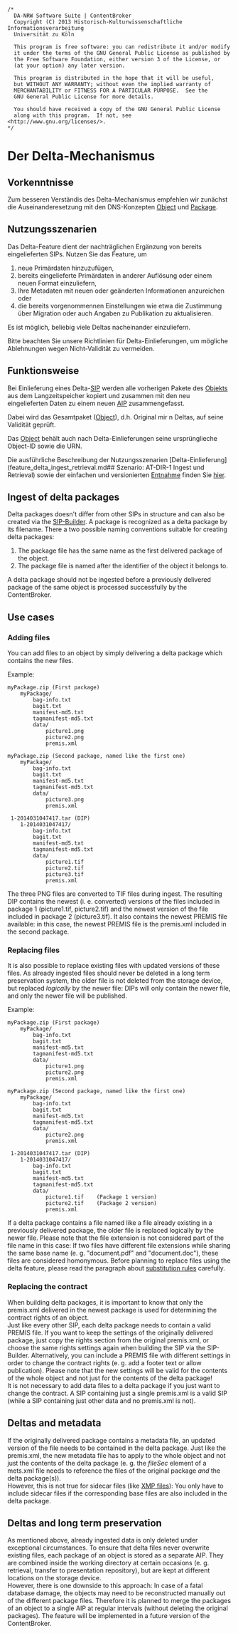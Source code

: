 	/*
	  DA-NRW Software Suite | ContentBroker
	  Copyright (C) 2013 Historisch-Kulturwissenschaftliche Informationsverarbeitung
	  Universität zu Köln
	
	  This program is free software: you can redistribute it and/or modify
	  it under the terms of the GNU General Public License as published by
	  the Free Software Foundation, either version 3 of the License, or
	  (at your option) any later version.
	
	  This program is distributed in the hope that it will be useful,
	  but WITHOUT ANY WARRANTY; without even the implied warranty of
	  MERCHANTABILITY or FITNESS FOR A PARTICULAR PURPOSE.  See the
	  GNU General Public License for more details.
	
	  You should have received a copy of the GNU General Public License
	  along with this program.  If not, see <http://www.gnu.org/licenses/>.
	*/
	
# Der Delta-Mechanismus

## Vorkenntnisse

Zum besseren Verständis des Delta-Mechanismus empfehlen wir zunächst die Auseinanderesetzung mit den DNS-Konzepten [Object](object_model.md#object) 
und [Package](object_model.md#package). 

## Nutzungsszenarien

Das Delta-Feature dient der nachträglichen Ergänzung von bereits eingelieferten SIPs. Nutzen Sie das Feature, um 

1. neue Primärdaten hinzuzufügen,   
1. bereits eingelieferte Primärdaten in anderer Auflösung oder einem neuen Format einzuliefern,   
1. Ihre Metadaten mit neuen oder geänderten Informationen anzureichen oder   
1. die bereits vorgenommennen Einstellungen wie etwa die Zustimmung über Migration oder auch Angaben zu Publikation zu aktualisieren.  

Es ist möglich, beliebig viele Deltas nacheinander einzuliefern. 

Bitte beachten Sie unsere Richtlinien für Delta-Einlieferungen, um mögliche Ablehnungen wegen Nicht-Validität zu vermeiden.

## Funktionsweise

Bei Einlieferung eines Delta-[SIP](specification_sip.de.md) werden alle vorherigen Pakete des [Objekts](object_model.md#object) aus dem Langzeitspeicher kopiert und zusammen mit den neu eingelieferten Daten zu einem neuen [AIP](aip_specification.md) zusammengefasst. 

Dabei wird das Gesamtpaket ([Object](object_model.md#object)), d.h. Original mir n Deltas, auf seine Validität geprüft. 

Das [Object](object_model.md#object) behält auch nach Delta-Einlieferungen seine ursprünglieche Object-ID sowie die URN.

Die ausführliche Beschreibung der Nutzungsszenarien [Delta-Einlieferung](feature_delta_ingest_retrieval.md## Szenario: AT-DIR-1 Ingest und Retrieval) sowie der einfachen und versionierten [Entnahme](feature_delta_ingest_retrieval.md) finden Sie [hier](feature_delta_ingest_retrieval.md).

## Ingest of delta packages

Delta packages doesn't differ from other SIPs in structure and can also be created via the [SIP-Builder](https://github.com/da-nrw/DNSCore/blob/master/ContentBroker/src/main/markdown/sip_specification.md#sip-builder). A package is recognized as a delta package by its filename. There a two possible naming conventions suitable for creating delta packages:

1. The package file has the same name as the first delivered package of the object.
2. The package file is named after the identifier of the object it belongs to.

A delta package should not be ingested before a previously delivered package of the same object is processed successfully by the ContentBroker.

## Use cases
### Adding files

You can add files to an object by simply delivering a delta package which contains the new files.

Example:

	myPackage.zip (First package)
		myPackage/
			bag-info.txt
			bagit.txt
			manifest-md5.txt
			tagmanifest-md5.txt
			data/
				picture1.png
				picture2.png
				premis.xml
				
	myPackage.zip (Second package, named like the first one)
		myPackage/
			bag-info.txt
			bagit.txt
			manifest-md5.txt
			tagmanifest-md5.txt
			data/
				picture3.png
				premis.xml
				
	 1-2014031047417.tar (DIP)
	 	1-2014031047417/
	 		bag-info.txt
			bagit.txt
			manifest-md5.txt
			tagmanifest-md5.txt
			data/
				picture1.tif
				picture2.tif
				picture3.tif
				premis.xml

The three PNG files are converted to TIF files during ingest. The resulting DIP contains the newest (i. e. converted) versions of the files included in package 1 (picture1.tif, picture2.tif) and the newest version of the file included in package 2 (picture3.tif). It also contains the newest PREMIS file available: in this case, the newest PREMIS file is the premis.xml included in the second package.

### Replacing files

It is also possible to replace existing files with updated versions of these files. As already ingested files should never be deleted in a long term preservation system, the older file is not deleted from the storage device, but replaced *logically* by the newer file: DIPs will only contain the newer file, and only the newer file will be published.

Example:

	myPackage.zip (First package)
		myPackage/
			bag-info.txt
			bagit.txt
			manifest-md5.txt
			tagmanifest-md5.txt
			data/
				picture1.png
				picture2.png
				premis.xml
				
	myPackage.zip (Second package, named like the first one)
		myPackage/
			bag-info.txt
			bagit.txt
			manifest-md5.txt
			tagmanifest-md5.txt
			data/
				picture2.png
				premis.xml
				
	 1-2014031047417.tar (DIP)
	 	1-2014031047417/
	 		bag-info.txt
			bagit.txt
			manifest-md5.txt
			tagmanifest-md5.txt
			data/
				picture1.tif	(Package 1 version)
				picture2.tif	(Package 2 version)
				premis.xml

If a delta package contains a file named like a file already existing in a previously delivered package, the older file is replaced logically by the newer file. Please note that the file extension is not considered part of the file name in this case: If two files have different file extensions while sharing the same base name (e. g. "document.pdf" and "document.doc"), these files are considered homonymous. Before planning to replace files using the delta feature, please read the paragraph about [substitution rules](https://github.com/da-nrw/DNSCore/blob/master/ContentBroker/src/main/markdown/dip_specification.md#substitution-rules-and-surface-view-of-an-object) carefully.

### Replacing the contract

When building delta packages, it is important to know that only the premis.xml delivered in the newest package is used for determining the contract rights of an object.  
Just like every other SIP, each delta package needs to contain a valid PREMIS file. If you want to keep the settings of the originally delivered package, just copy the rights section from the original premis.xml, or choose the same rights settings again when building the SIP via the SIP-Builder. Alternatively, you can include a PREMIS file with different settings in order to change the contract rights (e. g. add a footer text or allow publication). Please note that the new settings will be valid for the contents of the whole object and not just for the contents of the delta package!  
It is not necessary to add data files to a delta package if you just want to change the contract. A SIP containing just a single premis.xml is a valid SIP (while a SIP containing just other data and no premis.xml is not).

## Deltas and metadata

If the originally delivered package contains a metadata file, an updated version of the file needs to be contained in the delta package. Just like the premis.xml, the new metadata file has to apply to the whole object and not just the contents of the delta package (e. g. the *fileSec* element of a mets.xml file needs to reference the files of the original package *and* the delta package(s)).  
However, this is not true for sidecar files (like [XMP files](https://github.com/da-nrw/DNSCore/blob/master/ContentBroker/src/main/markdown/sip_specification.md#xmp)): You only have to include sidecar files if the corresponding base files are also included in the delta package.

## Deltas and long term preservation

As mentioned above, already ingested data is only deleted under exceptional circumstances. To ensure that delta files never overwrite existing files, each package of an object is stored as a separate AIP. They are combined inside the working directory at certain occasions (e. g. retrieval, transfer to presentation repository), but are kept at different locations on the storage device.  
However, there is one downside to this approach: In case of a fatal database damage, the objects may need to be reconstructed manually out of the different package files. Therefore it is planned to merge the packages of an object to a single AIP at regular intervals (without deleting the original packages). The feature will be implemented in a future version of the ContentBroker.
